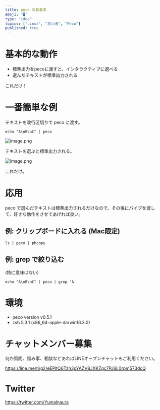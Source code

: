 ```yaml
---
title: peco の超基本
emoji: "🖥"
type: "idea"
topics: ["Linux", "初心者", "Peco"]
published: true
---
```


# 基本的な動作

- 標準出力をpecoに渡すと、インタラクティブに選べる
- 選んだテキストが標準出力される

これだけ！

# 一番簡単な例

テキストを改行区切りで peco に渡す。

```
echo "A\nB\nC" | peco
```

![image.png](https://qiita-image-store.s3.amazonaws.com/0/89618/cb193f8f-554e-9374-384a-a006324d3e4a.png)

テキストを選ぶと標準出力される。

![image.png](https://qiita-image-store.s3.amazonaws.com/0/89618/f8822410-bb78-3e17-1eaa-6c66ab16a91e.png)

これだけ。


# 応用

peco で選んだテキストは標準出力されるだけなので、その後にパイプを渡して、好きな動作をさせてあげれば良い。

## 例: クリップボードに入れる (Mac限定)

```
ls | peco | pbcopy
```

## 例: grep で絞り込む

(特に意味はない)

```
echo "A\nB\nC" | peco | grep 'A'
```

# 環境

- peco version v0.5.1
- zsh 5.3.1 (x86_64-apple-darwin16.3.0)








<!-- Update From Qiita API -->

# チャットメンバー募集


何か質問、悩み事、相談などあればLINEオープンチャットもご利用ください。

https://line.me/ti/g2/eEPltQ6Tzh3pYAZV8JXKZqc7PJ6L0rpm573dcQ





# Twitter


https://twitter.com/YumaInaura


<!-- Update From Qiita API -->


